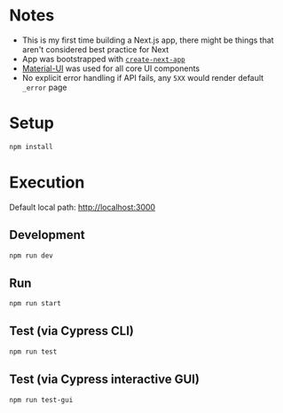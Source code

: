 # Notes

- This is my first time building a Next.js app, there might be things that aren't considered best practice for Next
- App was bootstrapped with [`create-next-app`](https://www.npmjs.com/package/create-next-app)
- [Material-UI](https://material-ui.com/) was used for all core UI components
- No explicit error handling if API fails, any `5XX` would render default `_error` page

# Setup
```sh
npm install
```

# Execution
Default local path: [http://localhost:3000](http://localhost:3000)

## Development
```sh
npm run dev  
```
## Run
```sh
npm run start
```
## Test (via Cypress CLI)
```sh
npm run test
```
## Test (via Cypress interactive GUI)
```sh
npm run test-gui
```

